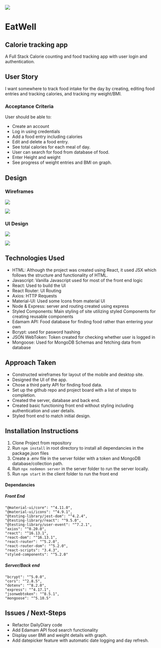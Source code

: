 ![](/design/UI/eatwell-mock-up.jpg)

# EatWell

## Calorie tracking app

A Full Stack Calorie counting and food tracking app with user login and authentication.

## User Story

I want somewhere to track food intake for the day by creating, editing food entries and tracking calories, and tracking my weight/BMI.

### Acceptance Criteria

User should be able to:

- Create an account
- Log in using credentials
- Add a food entry including calories
- Edit and delete a food entry.
- See total calories for each meal of day.
- User can search for food from database of food.
- Enter Height and weight
- See progress of weight entries and BMI on graph.

## Design

### Wireframes

![](/design/wireframe/wireframes-1.png)

![](/design/wireframe/wireframes-2.png)

### UI Design

![](/design/UI/UI-design-01.png)

![](/design/UI/UI-design-02.png)

## Technologies Used

- HTML: Although the project was created using React, it used JSX which follows the structure and functionality of HTML.
- Javascript: Vanilla Javascript used for most of the front end logic
- React: Used to build the UI
- React Router: UI Routing
- Axios: HTTP Requests
- Material-UI: Used some Icons from material UI
- Node & Express: server and routing created using express
- Styled Components: Main styling of site utilizing styled Components for creating reusable components
- Edamam API: Food database for finding food rather than entering your own
- Bcrypt: used for pasword hashing
- JSON WebToken: Token created for checking whether user is logged in
- Mongoose: Used for MongoDB Schemas and fetching data from database

## Approach Taken

- Constructed wireframes for layout of the mobile and desktop site.
- Designed the UI of the app.
- Chose a third party API for finding food data.
- Set up the github repo and project board with a list of steps to completion.
- Created the server, database and back end.
- Created basic functioning front end without styling including authentication and user details.
- Styled front end to match initial design.

## Installation Instructions

1. Clone Project from repository
2. Run `npm install` in root directory to install all dependancies in the package.json files
3. Create a .env file in the server folder with a token and MongoDB database/collection path.
4. Run `npx nodemon server` in the server folder to run the server locally.
5. Run `npm start` in the client folder to run the front end

#### Dependancies

##### Front End

    "@material-ui/core": "^4.11.0",
    "@material-ui/icons": "^4.9.1",
    "@testing-library/jest-dom": "^4.2.4",
    "@testing-library/react": "^9.5.0",
    "@testing-library/user-event": "^7.2.1",
    "axios": "^0.20.0",
    "react": "^16.13.1",
    "react-dom": "^16.13.1",
    "react-router": "^5.2.0",
    "react-router-dom": "^5.2.0",
    "react-scripts": "3.4.3",
    "styled-components": "^5.2.0"

##### Server/Back end

    "bcrypt": "^5.0.0",
    "cors": "^2.8.5",
    "dotenv": "^8.2.0",
    "express": "^4.17.1",
    "jsonwebtoken": "^8.5.1",
    "mongoose": "^5.10.5"

## Issues / Next-Steps

- Refactor DailyDiary code
- Add Edamam API food search functionality
- Display user BMI and weight details with graph.
- Add datepicker feature with automatic date logging and day refresh.
